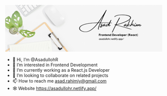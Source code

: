 <img src='./Frontend Developer (React).png'></img>
- 👋 Hi, I’m @AsadullohR
- 👀 I’m interested in Frontend Development
- 🌱 I’m currently working as a React.js Developer
- 💞️ I’m looking to collaborate on related projects
- 📫 How to reach me asad.rahimiy@gmail.com
- 🕸️ Website https://asadullohr.netlify.app/

